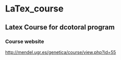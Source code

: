 # LaTex_course

## Latex Course for dcotoral program

### Course website
http://mendel.ugr.es/genetica/course/view.php?id=55
